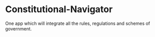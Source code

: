 # Constitutional-Navigator
One app which will integrate all the rules, regulations and schemes of government.
